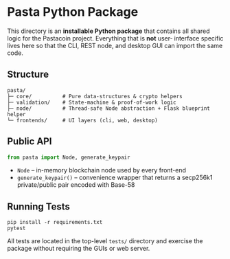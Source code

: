# Pasta Python Package

This directory is an **installable Python package** that contains all
shared logic for the Pastacoin project.  Everything that is **not** user‐
interface specific lives here so that the CLI, REST node, and desktop GUI
can import the same code.

Structure
---------

```
pasta/
├─ core/          # Pure data-structures & crypto helpers
├─ validation/    # State-machine & proof-of-work logic
├─ node/          # Thread-safe Node abstraction + Flask blueprint helper
└─ frontends/     # UI layers (cli, web, desktop)
```

Public API
----------

```python
from pasta import Node, generate_keypair
```

* `Node` – in-memory blockchain node used by every front-end
* `generate_keypair()` – convenience wrapper that returns a secp256k1
  private/public pair encoded with Base-58

Running Tests
-------------

```
pip install -r requirements.txt
pytest
```

All tests are located in the top-level `tests/` directory and exercise the
package without requiring the GUIs or web server.
